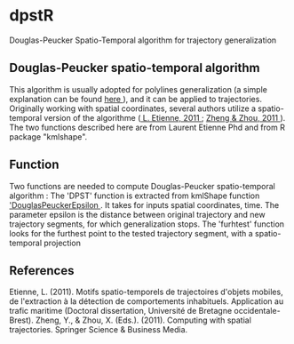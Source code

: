 # dpstR
Douglas-Peucker Spatio-Temporal algorithm for trajectory generalization

## Douglas-Peucker spatio-temporal algorithm

This algorithm is usually adopted for polylines generalization (a simple explanation can be found  <a href=https://github.com/zimmicz/simpline/wiki/Douglas-Peucker-algorithm> here </a>), and it can be applied to trajectories. Originally working with spatial coordinates, several authors utilize a spatio-temporal version of the algorithme (<a href=https://tel.archives-ouvertes.fr/file/index/docid/667953/filename/these_etienne.pdf> L. Etienne, 2011 </a> ; <a href=https://www.microsoft.com/en-us/research/wp-content/uploads/2011/11/TrajectoryComputing_Preview.pdf> Zheng & Zhou, 2011 </a> ). The two functions described here are from Laurent Etienne Phd and from R package "kmlshape".

## Function

Two functions are needed to compute Douglas-Peucker spatio-temporal algorithm : 
The 'DPST' function is extracted from kmlShape function <a href= https://github.com/cran/kmlShape/blob/master/man/DouglasPeucker.Rd > 'DouglasPeuckerEpsilon </a>. It takes for inputs spatial coordinates, time. The parameter epsilon is the distance between original trajectory and new trajectory segments, for which generalization stops. 
The 'furhtest' function looks for the furthest point to the tested trajectory segment, with a spatio-temporal projection

## References

Etienne, L. (2011). Motifs spatio-temporels de trajectoires d'objets mobiles, de l'extraction à la détection de comportements inhabituels. Application au trafic maritime (Doctoral dissertation, Université de Bretagne occidentale-Brest).
Zheng, Y., & Zhou, X. (Eds.). (2011). Computing with spatial trajectories. Springer Science & Business Media.
